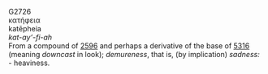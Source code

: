 <body>
  <p>G2726<br>  κατήφεια  <br> katēpheia  <br><i>kat-ay‘-fi-ah </i><br>From a compound of <a href="g2596.htm">2596</a> and perhaps a derivative of the base of <a href="g5316.htm">5316</a> (meaning <i>downcast</i> in look); <i>demureness</i>, that is, (by implication) <i>sadness:</i> - heaviness.<br></p>
 </body>